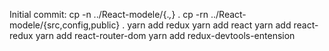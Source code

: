 Initial commit: 
cp -n ../React-modele/{.*,*} .
cp -rn ../React-modele/{src,config,public} .
yarn add redux
yarn add react
yarn add react-redux
yarn add react-router-dom
yarn add redux-devtools-entension
